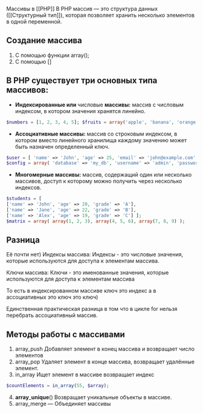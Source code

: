 Массивы в [[РНР]]
В PHP массив — это структура данных ([[Структурный тип]]), которая позволяет хранить несколько элементов в одной переменной.

## Создание массива
1) С помощью функции array();
2) С помощью []
## В PHP существует три основных типа массивов:

- **Индексированные или** числовые **массивы:** массив с числовым индексом, в котором значения хранятся линейно.
```php
$numbers = [1, 2, 3, 4, 5]; $fruits = array('apple', 'banana', 'orange');
```
- **Ассоциативные массивы:** массив со строковым индексом, в котором вместо линейного хранилища каждому значению может быть назначен определенный ключ.
```php
$user = [ 'name' => 'John', 'age' => 25, 'email' => 'john@example.com' ];
$config = array( 'database' => 'my_db', 'username' => 'admin', 'password' => 'secret' );
```
- **Многомерные массивы:** массив, содержащий один или несколько массивов, доступ к которому можно получить через несколько индексов.
```php
$students = [ 
['name' => 'John', 'age' => 20, 'grade' => 'A'],
['name' => 'Jane', 'age' => 22, 'grade' => 'B'],
['name' => 'Alex', 'age' => 19, 'grade' => 'C'] ];
$matrix = array( array(1, 2, 3), array(4, 5, 6), array(7, 8, 9) );
```
## Разница 
Её почти нет)
Индексы массива: Индексы - это числовые значения, которые используются для доступа к элементам массива.

Ключи массива: Ключи - это именованные значения, которые используются для доступа к элементам массива

То есть в индексированном массиве ключ это индекс а в ассоциативных это ключ это ключ)

Единственная практическая разница в том что в цикле for нельзя перебрать ассоциативный массив.

## Методы работы с массивами

1) array_push Добавляет элемент в конец массива и возвращает число элементов
2) array_pop Удаляет элемент в конце массива, возвращает удалённые элемент.
3) in_array Ищет элемент в массиве возвращает индекс
```php 
$countElements = in_array(55, $array);
```
4) **array**_**unique**() Возвращает уникальные объекты в массиве.
5) array_merge — Объединяет массивы